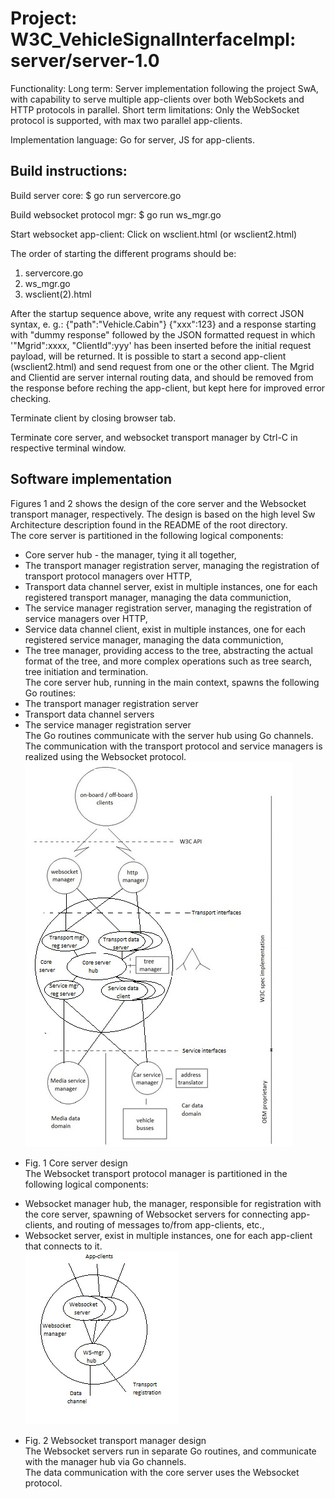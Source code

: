 # Project: W3C_VehicleSignalInterfaceImpl: server/server-1.0

Functionality: 
	Long term: Server implementation following the project SwA, with capability to serve multiple app-clients over both WebSockets and HTTP protocols in parallel.
	Short term limitations: Only the WebSocket protocol is supported, with max two parallel app-clients.

Implementation language: Go for server, JS for app-clients.


## Build instructions:
Build server core:
$ go run servercore.go

Build websocket protocol mgr:
$ go run ws_mgr.go

Start websocket app-client:
Click on wsclient.html (or wsclient2.html)

The order of starting the different programs should be:
1. servercore.go
2. ws_mgr.go
3. wsclient(2).html

After the startup sequence above, write any request with correct JSON syntax, e. g.:
{"path":"Vehicle.Cabin"}
{"xxx":123}
and a response starting with "dummy response" followed by the JSON formatted request in which '"Mgrid":xxxx, "ClientId":yyy' has been inserted before the initial request payload, will be returned. 
It is possible to start a second app-client (wsclient2.html) and send request from one or the other client. 
The Mgrid and Clientid are server internal routing data, and should be removed from the response before reching the app-client, but kept here for improved error checking.

Terminate client by closing browser tab.

Terminate core server, and websocket transport manager by Ctrl-C in respective terminal window.

## Software implementation
Figures 1 and 2 shows the design of the core server and the Websocket transport manager, respectively. The design is based on the high level Sw Architecture description found in the README of the root directory.<br>
The core server is partitioned in the following logical components:<br>
- Core server hub - the manager, tying it all together,<br>
- The transport manager registration server, managing the registration of transport protocol managers over HTTP,<br>
- Transport data channel server, exist in multiple instances, one for each registered transport manager, managing the data communiction,<br>
- The service manager registration server, managing the registration of service managers over HTTP,<br>
- Service data channel client, exist in multiple instances, one for each registered service manager, managing the data communiction,<br>
- The tree manager, providing access to the tree, abstracting the actual format of the tree, and more complex operations such as tree search, tree initiation and termination.<br>
The core server hub, running in the main context, spawns the following Go routines:<br>
- The transport manager registration server<br>
- Transport data channel servers<br>
- The service manager registration server<br>
The Go routines communicate with the server hub using Go channels.<br>
The communication with the transport protocol and service managers is realized using the Websocket protocol.<br>
![Core server design](./pics/Core_server_SwA.jpg?raw=true)<br>
* Fig. 1 Core server design<br>
The Websocket transport protocol manager is partitioned in the following logical components:<br>
- Websocket manager hub, the manager, responsible for registration with the core server, spawning of Websocket servers for connecting app-clients, and routing of messages to/from app-clients, etc.,<br>
- Websocket server,  exist in multiple instances, one for each app-client that connects to it.<br>
![Transport manager design](./pics/WS_manager_SwA.jpg?raw=true)<br>
* Fig. 2 Websocket transport manager design<br>
The Websocket servers run in separate Go routines, and communicate with the manager hub via Go channels.<br>
The data communication with the core server uses the Websocket protocol.<br>
